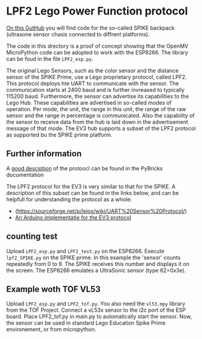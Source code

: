 # LPF2 Lego Power Function protocol

[On this GutHub](https://github.com/ceeoinnovations/SPIKEPrimeBackpacks/tree/master/examples) you will find code for the so-called SPIKE backpack (ultrasone sensor chasis connected to diffrent platforms).

The code in this drectory is a proof of concept showing that the OpenMV MicroPython code can be adopted to work with the ESP8266. The library can be foud in the file `LPF2_esp.py`.

The original Lego Sensors, such as the color sensor and the distance sensor of the SPIKE Prime, use a Lego proprietary protocol, called LPF2. This protocol deploys hte UART to communicate with the sensor. The communication starts at 2400 baud and is further invreased to typically 115200 baud. Furthermore, the sensor can advertise its capabilities to the Lego Hub. These capabilities are advertised in so-called modes of operation. Per mode, the unit, the range in this unit, the range of the raw sensor and the range in percentage is communicated. Also the capability of the sensor to receive data from the hub is laid down in the advertisement message of that mode. The EV3 hub supports a subset of the LPF2 protocol as supported bu the SPIKE prime platform.

## Further information

A [good desciption](https://github.com/pybricks/technical-info/blob/master/uart-protocol.md) of the protoocl can be found in the PyBricks documentation 

The LPF2 protocol for the EV3 is very similar to that for the SPIKE. A description of this subset can be found in the links below, and can be helpfull for understanding the protocol as a whole:
- (https://sourceforge.net/p/lejos/wiki/UART%20Sensor%20Protocol/)
- [An Arduino implementatie for the EV3 protocol](https://github.com/lawrie/EV3_Dexter_Industries_Sensors/tree/master/EV3_arduino)

## counting test

Upload `LPF2_esp.py` and `LPF2_test.py` on the ESP8266. Execute `lpf2_SPIKE.py` on the SPIKE prime. In this example the 'sensor' counts repeatedly from 0 to 9. The SPIKE receives this number and displays it on the screen.
The ESP8266 emulates a UltraSonic sensor (type 62=0x3e).

## Example woth TOF VL53
Upload `LPF2_esp.py` and `LPF2_tof.py`. You also need the `vl53.mpy` library from the TOF Project. Connect a vL53x sensor to the i2c port of the ESP board. Place LPF2_tof.py in main.py to automatically start the sensor. Now, the sensor can be used in standard Lego Education Spike Prime environement, or from micropython.

